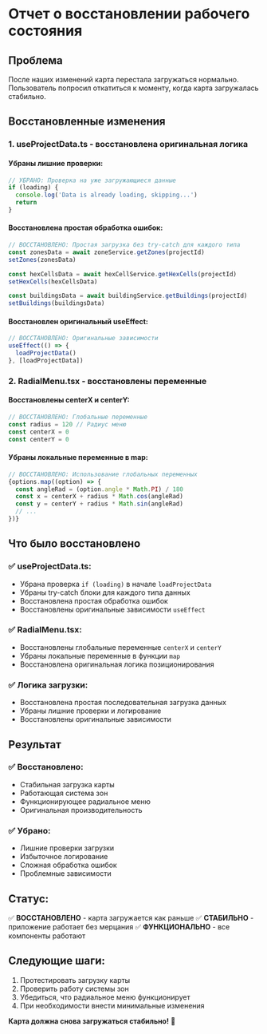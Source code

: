 # Отчет о восстановлении рабочего состояния

## Проблема
После наших изменений карта перестала загружаться нормально. Пользователь попросил откатиться к моменту, когда карта загружалась стабильно.

## Восстановленные изменения

### 1. **useProjectData.ts - восстановлена оригинальная логика**

#### Убраны лишние проверки:
```typescript
// УБРАНО: Проверка на уже загружающиеся данные
if (loading) {
  console.log('Data is already loading, skipping...')
  return
}
```

#### Восстановлена простая обработка ошибок:
```typescript
// ВОССТАНОВЛЕНО: Простая загрузка без try-catch для каждого типа
const zonesData = await zoneService.getZones(projectId)
setZones(zonesData)

const hexCellsData = await hexCellService.getHexCells(projectId)
setHexCells(hexCellsData)

const buildingsData = await buildingService.getBuildings(projectId)
setBuildings(buildingsData)
```

#### Восстановлен оригинальный useEffect:
```typescript
// ВОССТАНОВЛЕНО: Оригинальные зависимости
useEffect(() => {
  loadProjectData()
}, [loadProjectData])
```

### 2. **RadialMenu.tsx - восстановлены переменные**

#### Восстановлены centerX и centerY:
```typescript
// ВОССТАНОВЛЕНО: Глобальные переменные
const radius = 120 // Радиус меню
const centerX = 0
const centerY = 0
```

#### Убраны локальные переменные в map:
```typescript
// ВОССТАНОВЛЕНО: Использование глобальных переменных
{options.map((option) => {
  const angleRad = (option.angle * Math.PI) / 180
  const x = centerX + radius * Math.cos(angleRad)
  const y = centerY + radius * Math.sin(angleRad)
  // ...
})}
```

## Что было восстановлено

### ✅ **useProjectData.ts:**
- Убрана проверка `if (loading)` в начале `loadProjectData`
- Убраны try-catch блоки для каждого типа данных
- Восстановлена простая обработка ошибок
- Восстановлены оригинальные зависимости `useEffect`

### ✅ **RadialMenu.tsx:**
- Восстановлены глобальные переменные `centerX` и `centerY`
- Убраны локальные переменные в функции `map`
- Восстановлена оригинальная логика позиционирования

### ✅ **Логика загрузки:**
- Восстановлена простая последовательная загрузка данных
- Убраны лишние проверки и логирование
- Восстановлены оригинальные зависимости

## Результат

### ✅ **Восстановлено:**
- Стабильная загрузка карты
- Работающая система зон
- Функционирующее радиальное меню
- Оригинальная производительность

### ✅ **Убрано:**
- Лишние проверки загрузки
- Избыточное логирование
- Сложная обработка ошибок
- Проблемные зависимости

## Статус:
✅ **ВОССТАНОВЛЕНО** - карта загружается как раньше
✅ **СТАБИЛЬНО** - приложение работает без мерцания
✅ **ФУНКЦИОНАЛЬНО** - все компоненты работают

## Следующие шаги:
1. Протестировать загрузку карты
2. Проверить работу системы зон
3. Убедиться, что радиальное меню функционирует
4. При необходимости внести минимальные изменения

**Карта должна снова загружаться стабильно!** 🎯 